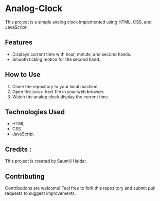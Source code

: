 # Analog-Clock
This project is a simple analog clock implemented using HTML, CSS, and JavaScript.

## Features
- Displays current time with hour, minute, and second hands.
- Smooth ticking motion for the second hand.

## How to Use
1. Clone the repository to your local machine.
2. Open the `index.html` file in your web browser.
3. Watch the analog clock display the current time.

## Technologies Used
- HTML
- CSS
- JavaScript

## Credits :
This project is created by Saumili Haldar.

## Contributing
Contributions are welcome! Feel free to fork this repository and submit pull requests to suggest improvements.
